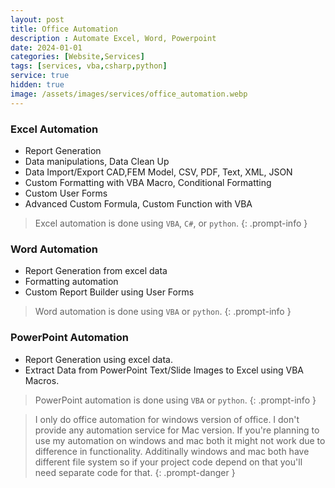 ```yaml
---
layout: post
title: Office Automation
description : Automate Excel, Word, Powerpoint
date: 2024-01-01
categories: [Website,Services]
tags: [services, vba,csharp,python]
service: true
hidden: true
image: /assets/images/services/office_automation.webp
---
```


### Excel Automation
- Report Generation
- Data manipulations, Data Clean Up 
- Data Import/Export CAD,FEM Model, CSV, PDF, Text, XML, JSON
- Custom Formatting with VBA Macro, Conditional Formatting
- Custom User Forms
- Advanced Custom Formula, Custom Function with VBA

<!-- markdownlint-capture -->
<!-- markdownlint-disable -->
> Excel automation is done using `VBA`, `C#`, or `python`.
{: .prompt-info }
<!-- markdownlint-restore -->

### Word Automation
- Report Generation from excel data
- Formatting automation
- Custom Report Builder using User Forms
  
<!-- markdownlint-capture -->
<!-- markdownlint-disable -->
> Word automation is done using `VBA` or `python`.
{: .prompt-info }
<!-- markdownlint-restore -->

### PowerPoint Automation
- Report Generation using excel data.
- Extract Data from PowerPoint Text/Slide Images to Excel using VBA Macros.

<!-- markdownlint-capture -->
<!-- markdownlint-disable -->
> PowerPoint automation is done using `VBA` or `python`.
{: .prompt-info }
<!-- markdownlint-restore -->

> I only do office automation for windows version of office. I don't provide any automation service for Mac version.
> If you're planning to use my automation on windows and mac both it might not work due to difference in functionality.
> Additinally windows and mac both have different file system so if your project code depend on that you'll need separate code for that.
{: .prompt-danger }